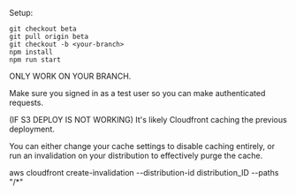 Setup:
```
git checkout beta 
git pull origin beta 
git checkout -b <your-branch>
npm install
npm run start
```
ONLY WORK ON YOUR BRANCH. 

Make sure you signed in as a test user so you can make authenticated requests. 

(IF S3 DEPLOY IS NOT WORKING)
It's likely Cloudfront caching the previous deployment.

You can either change your cache settings to disable caching entirely, or run an invalidation on your distribution to effectively purge the cache.

aws cloudfront create-invalidation --distribution-id distribution_ID --paths "/*"